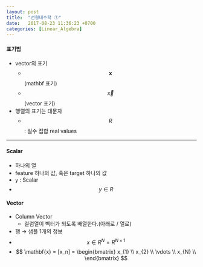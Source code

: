```yaml
---
layout: post
title:  "선형대수학 ①"
date:   2017-08-23 11:36:23 +0700
categories: [Linear_Algebra]
---
```


#### 표기법
- vector의 표기
    + $$\mathbf{x}$$ (mathbf 표기)
    + $$\vec{x}$$ (vector 표기)
- 행렬의 표기는 대문자
    + $$R$$ : 실수 집합 real values

---

#### Scalar
- 하나의 열
- feature 하나의 값, 혹은 target 하나의 값
- `y` : Scalar
- $$ y \in R $$

#### Vector
- Column Vector
    + 컬럼열이 벡터가 되도록 배열한다.(아래로 / 열로)
- 행 → 샘플 1개의 정보
- $$ x \in R^N = R^{N\times 1} $$
- $$ \mathbf{x} = [x_n]
 = \begin{bmatrix}
x_{1} \\
x_{2} \\
\vdots \\
x_{N} \\
\end{bmatrix}
$$
